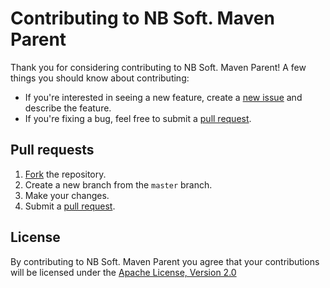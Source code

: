 # Contributing to NB Soft. Maven Parent

Thank you for considering contributing to NB Soft. Maven Parent! A few things you should know about contributing:

* If you're interested in seeing a new feature, create a [new issue](https://github.com/nbsoft/nbsoft-maven-parent/issues/new) and describe the feature.
* If you're fixing a bug, feel free to submit a [pull request](https://github.com/nbsoft/nbsoft-maven-parent/compare).

## Pull requests

1. [Fork](https://github.com/nbsoft/nbsoft-maven-parent#fork-destination-box) the repository.
2. Create a new branch from the `master` branch.
2. Make your changes.
4. Submit a [pull request](https://github.com/nbsoft/nbsoft-maven-parent/compare).

## License

By contributing to NB Soft. Maven Parent you agree that your contributions will be licensed under the [Apache License, Version 2.0](http://www.apache.org/licenses/LICENSE-2.0.txt)
